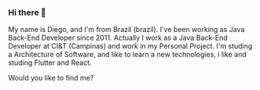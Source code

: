 ### Hi there 👋

My name is Diego, and I'm from Brazil (brazil). 
I've been working as Java Back-End Developer since 2011.
Actually I work as a Java Back-End Developer at CI&T (Campinas) and work in my Personal Project.
I'm studing a Architecture of Software, and like 
to learn a new technologies, i like and studing Flutter and React.

Would you like to find me?
